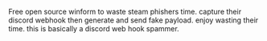 Free open source winform to waste steam phishers time. capture their discord webhook then generate and send fake payload. enjoy wasting their time. this is basically a discord web hook spammer. 

[ ](https://i.imgur.com/O0aEnyU.png)
